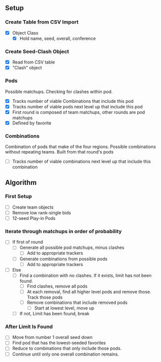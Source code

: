 ## Setup
### Create Table from CSV Import
  - [x] Object Class
    - [x] Hold name, seed, overall, conference

### Create Seed-Clash Object
  - [x] Read from CSV table
  - [x] "Clash" object

### Pods
Possible matchups.  Checking for clashes within pod.
  - [x] Tracks number of viable Combinations that include this pod
  - [x] Tracks number of viable pods next level up that include this pod
  - [x] First round is composed of team matchups, other rounds are pod matchups
  - [x] Defined by favorite

### Combinations
Combination of pods that make of the four regions.  Possible combinations without repeating teams.  Built from that round's pods
  - [ ] Tracks number of viable combinations next level up that include this combination


## Algorithm
### First Setup
  - [ ] Create team objects
  - [ ] Remove low rank-single bids
  - [ ] 12-seed Play-in Pods

### Iterate through matchups in order of probability
  - [ ] If first of round
    - [ ] Generate all possible pod matchups, minus clashes
      - [ ] Add to appropriate trackers
    - [ ] Generate combinations from possible pods
      - [ ] Add to appropriate trackers

  - [ ] Else
    - [ ] Find a combination with no clashes.  If it exists, limit has not been found.
      - [ ] Find clashes, remove all pods
      - [ ] At each removal, find all higher level pods and remove those. Track those pods
      - [ ] Remove combinations that include removed pods
        - [ ] Start at lowest level, move up
    - [ ] If not, Limit has been found, break

### After Limit Is Found
  - [ ] Move from number 1 overall seed down
  - [ ] Find pod that has the lowest-seeded favorites
  - [ ] Reduce to combinations that only include those pods.
  - [ ] Continue until only one overall combination remains.
